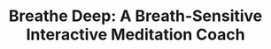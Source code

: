---
name: "Breath Sensitive Interactive Meditation Coach"
title: "Breathe Deep: A Breath-Sensitive Interactive Meditation Coach"
journal: "journal name" 
project: null
event: "Pervasive Health Conference"
authors:
- name: "Shamehki, A."
- name: "Bickmore, T."
year: 2018
resources:
- name: "pervasive18"
  src: "pervasive18.pdf"
external_url: null
draft: false 
headless: true
---